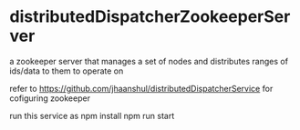# distributedDispatcherZookeeperServer
a zookeeper server that manages a set of nodes and distributes ranges of ids/data to them to operate on

refer to https://github.com/jhaanshul/distributedDispatcherService for cofiguring zookeeper

run this  service as 
npm install
npm run start


